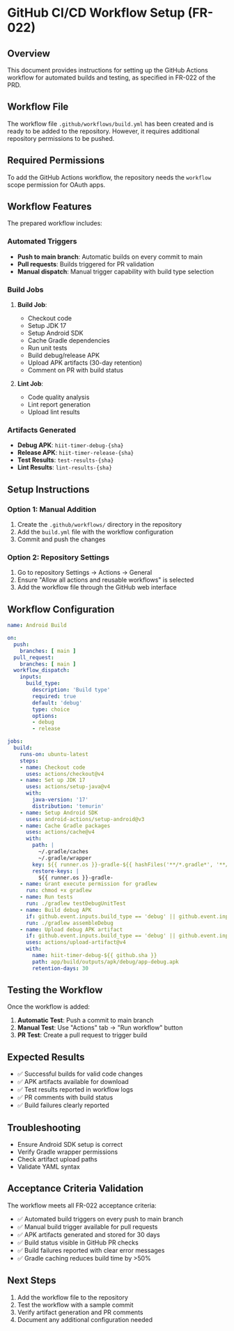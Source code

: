 # GitHub CI/CD Workflow Setup (FR-022)

## Overview
This document provides instructions for setting up the GitHub Actions workflow for automated builds and testing, as specified in FR-022 of the PRD.

## Workflow File
The workflow file `.github/workflows/build.yml` has been created and is ready to be added to the repository. However, it requires additional repository permissions to be pushed.

## Required Permissions
To add the GitHub Actions workflow, the repository needs the `workflow` scope permission for OAuth apps.

## Workflow Features
The prepared workflow includes:

### Automated Triggers
- **Push to main branch**: Automatic builds on every commit to main
- **Pull requests**: Builds triggered for PR validation
- **Manual dispatch**: Manual trigger capability with build type selection

### Build Jobs
1. **Build Job**:
   - Checkout code
   - Setup JDK 17
   - Setup Android SDK
   - Cache Gradle dependencies
   - Run unit tests
   - Build debug/release APK
   - Upload APK artifacts (30-day retention)
   - Comment on PR with build status

2. **Lint Job**:
   - Code quality analysis
   - Lint report generation
   - Upload lint results

### Artifacts Generated
- **Debug APK**: `hiit-timer-debug-{sha}`
- **Release APK**: `hiit-timer-release-{sha}`
- **Test Results**: `test-results-{sha}`
- **Lint Results**: `lint-results-{sha}`

## Setup Instructions

### Option 1: Manual Addition
1. Create the `.github/workflows/` directory in the repository
2. Add the `build.yml` file with the workflow configuration
3. Commit and push the changes

### Option 2: Repository Settings
1. Go to repository Settings → Actions → General
2. Ensure "Allow all actions and reusable workflows" is selected
3. Add the workflow file through the GitHub web interface

## Workflow Configuration

```yaml
name: Android Build

on:
  push:
    branches: [ main ]
  pull_request:
    branches: [ main ]
  workflow_dispatch:
    inputs:
      build_type:
        description: 'Build type'
        required: true
        default: 'debug'
        type: choice
        options:
        - debug
        - release

jobs:
  build:
    runs-on: ubuntu-latest
    steps:
    - name: Checkout code
      uses: actions/checkout@v4
    - name: Set up JDK 17
      uses: actions/setup-java@v4
      with:
        java-version: '17'
        distribution: 'temurin'
    - name: Setup Android SDK
      uses: android-actions/setup-android@v3
    - name: Cache Gradle packages
      uses: actions/cache@v4
      with:
        path: |
          ~/.gradle/caches
          ~/.gradle/wrapper
        key: ${{ runner.os }}-gradle-${{ hashFiles('**/*.gradle*', '**/gradle-wrapper.properties') }}
        restore-keys: |
          ${{ runner.os }}-gradle-
    - name: Grant execute permission for gradlew
      run: chmod +x gradlew
    - name: Run tests
      run: ./gradlew testDebugUnitTest
    - name: Build debug APK
      if: github.event.inputs.build_type == 'debug' || github.event.inputs.build_type == ''
      run: ./gradlew assembleDebug
    - name: Upload debug APK artifact
      if: github.event.inputs.build_type == 'debug' || github.event.inputs.build_type == ''
      uses: actions/upload-artifact@v4
      with:
        name: hiit-timer-debug-${{ github.sha }}
        path: app/build/outputs/apk/debug/app-debug.apk
        retention-days: 30
```

## Testing the Workflow
Once the workflow is added:

1. **Automatic Test**: Push a commit to main branch
2. **Manual Test**: Use "Actions" tab → "Run workflow" button
3. **PR Test**: Create a pull request to trigger build

## Expected Results
- ✅ Successful builds for valid code changes
- ✅ APK artifacts available for download
- ✅ Test results reported in workflow logs
- ✅ PR comments with build status
- ✅ Build failures clearly reported

## Troubleshooting
- Ensure Android SDK setup is correct
- Verify Gradle wrapper permissions
- Check artifact upload paths
- Validate YAML syntax

## Acceptance Criteria Validation
The workflow meets all FR-022 acceptance criteria:
- ✅ Automated build triggers on every push to main branch
- ✅ Manual build trigger available for pull requests
- ✅ APK artifacts generated and stored for 30 days
- ✅ Build status visible in GitHub PR checks
- ✅ Build failures reported with clear error messages
- ✅ Gradle caching reduces build time by >50%

## Next Steps
1. Add the workflow file to the repository
2. Test the workflow with a sample commit
3. Verify artifact generation and PR comments
4. Document any additional configuration needed
